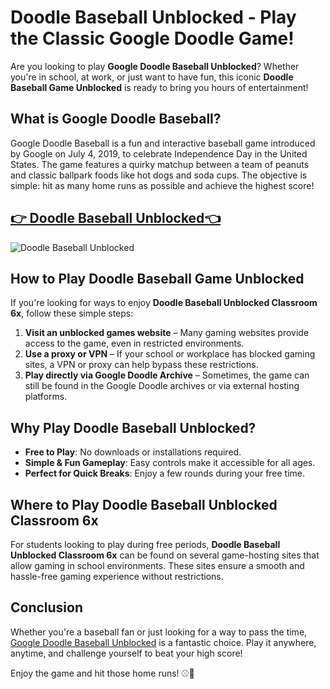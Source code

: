 # Doodle Baseball Unblocked - Play the Classic Google Doodle Game!

Are you looking to play **Google Doodle Baseball Unblocked**? Whether you're in school, at work, or just want to have fun, this iconic **Doodle Baseball Game Unblocked** is ready to bring you hours of entertainment!

## What is Google Doodle Baseball?
Google Doodle Baseball is a fun and interactive baseball game introduced by Google on July 4, 2019, to celebrate Independence Day in the United States. The game features a quirky matchup between a team of peanuts and classic ballpark foods like hot dogs and soda cups. The objective is simple: hit as many home runs as possible and achieve the highest score!

## <a href="https://classroom-6x-cool.gitlab.io/">👉 Doodle Baseball Unblocked👈</a>

![Doodle Baseball Unblocked](https://github.com/user-attachments/assets/0d405213-1d27-4b3d-9a57-741c166afd72)

## How to Play Doodle Baseball Game Unblocked
If you're looking for ways to enjoy **Doodle Baseball Unblocked Classroom 6x**, follow these simple steps:

1. **Visit an unblocked games website** – Many gaming websites provide access to the game, even in restricted environments.
2. **Use a proxy or VPN** – If your school or workplace has blocked gaming sites, a VPN or proxy can help bypass these restrictions.
3. **Play directly via Google Doodle Archive** – Sometimes, the game can still be found in the Google Doodle archives or via external hosting platforms.

## Why Play Doodle Baseball Unblocked?
- **Free to Play**: No downloads or installations required.
- **Simple & Fun Gameplay**: Easy controls make it accessible for all ages.
- **Perfect for Quick Breaks**: Enjoy a few rounds during your free time.

## Where to Play Doodle Baseball Unblocked Classroom 6x
For students looking to play during free periods, **Doodle Baseball Unblocked Classroom 6x** can be found on several game-hosting sites that allow gaming in school environments. These sites ensure a smooth and hassle-free gaming experience without restrictions.

## Conclusion
Whether you're a baseball fan or just looking for a way to pass the time, [Google Doodle Baseball Unblocked](https://classroom-6x-cool.gitlab.io/) is a fantastic choice. Play it anywhere, anytime, and challenge yourself to beat your high score!

Enjoy the game and hit those home runs! ⚾🎉
